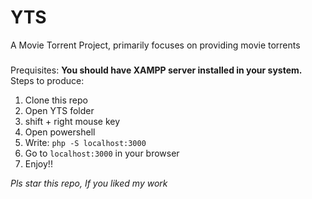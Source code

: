 # YTS
A Movie Torrent Project, primarily focuses on providing movie torrents
###
Prequisites: <b>You should have XAMPP server installed in your system.</b>
<br>
Steps to produce:
<ol>
  <li>Clone this repo</li>
  <li>Open YTS folder</li>
  <li>shift + right mouse key</li>
  <li>Open powershell</li>
  <li>Write: <code>php -S localhost:3000</code></li>
  <li>Go to <code>localhost:3000</code> in your browser</li>
  <li>Enjoy!!</li>
</ol>

<i>Pls star this repo, If you liked my work</i>
